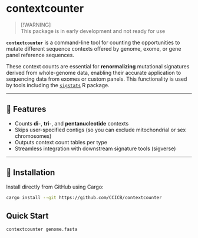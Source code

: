 # contextcounter

> \[!WARNING\]  
> This package is in early development and not ready for use

**`contextcounter`** is a command-line tool for counting the opportunities to mutate different sequence contexts offered by genome, exome, or gene panel reference sequences.

These context counts are essential for **renormalizing** mutational signatures derived from whole-genome data, enabling their accurate application to sequencing data from exomes or custom panels. This functionality is used by tools including the [`sigstats`](https://github.com/CCICB/sigstats) R package.

---

## 🔧 Features

- Counts **di-**, **tri-**, and **pentanucleotide** contexts
- Skips user-specified contigs (so you can exclude mitochondrial or sex chromosomes)
- Outputs context count tables per type
- Streamless integration with downstream signature tools (sigverse)

---

## 🚀 Installation

Install directly from GitHub using Cargo:

```bash
cargo install --git https://github.com/CCICB/contextcounter
```


## Quick Start

```
contextcounter genome.fasta
```